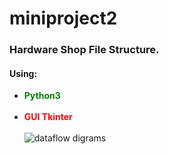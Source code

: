 # miniproject2
<h3>Hardware Shop File Structure. </h3>
<h4>Using:</h4>
<ul>
<li><strong style="color:green">Python3</strong></li>
<br>
<li><strong style="color:red">GUI Tkinter</strong></li>
<br>
<img src="dataflow.png" alt ="dataflow digrams">
</ul>



